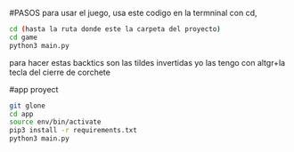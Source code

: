 #PASOS
para usar el juego, usa este codigo en la termninal
con cd,

```sh
cd (hasta la ruta donde este la carpeta del proyecto)
cd game
python3 main.py
```


para hacer estas backtics son las tildes invertidas yo las tengo con altgr+la tecla del cierre de corchete

#app proyect

```sh
git glone
cd app
source env/bin/activate
pip3 install -r requirements.txt
python3 main.py
```
